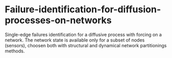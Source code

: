 # Failure-identification-for-diffusion-processes-on-networks

Single-edge failures identification for a diffusive process with forcing on a network. 
The network state is available only for a subset of nodes (sensors), choosen both with structural and dynamical network partitionings methods.
